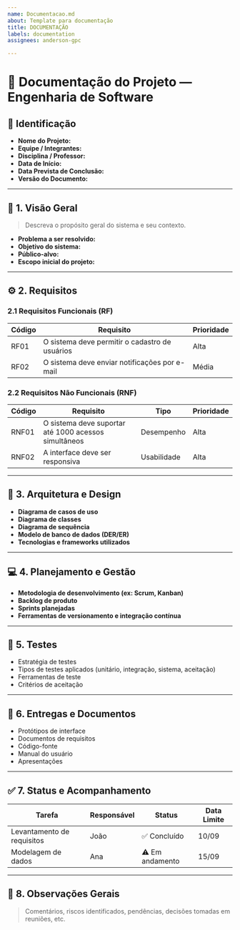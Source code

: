 ```yaml
---
name: Documentacao.md
about: Template para documentação
title: DOCUMENTAÇÃO
labels: documentation
assignees: anderson-gpc

---
```


# 📌 Documentação do Projeto — Engenharia de Software

## 📝 Identificação
- **Nome do Projeto:**  
- **Equipe / Integrantes:**  
- **Disciplina / Professor:**  
- **Data de Início:**  
- **Data Prevista de Conclusão:**  
- **Versão do Documento:**  

---

## 📖 1. Visão Geral
> Descreva o propósito geral do sistema e seu contexto.

- **Problema a ser resolvido:**  
- **Objetivo do sistema:**  
- **Público-alvo:**  
- **Escopo inicial do projeto:**  

---

## ⚙️ 2. Requisitos

### 2.1 Requisitos Funcionais (RF)
| Código | Requisito | Prioridade |
|--------|-----------|------------|
| RF01 | O sistema deve permitir o cadastro de usuários | Alta |
| RF02 | O sistema deve enviar notificações por e-mail | Média |

### 2.2 Requisitos Não Funcionais (RNF)
| Código | Requisito | Tipo | Prioridade |
|--------|------------|------|------------|
| RNF01 | O sistema deve suportar até 1000 acessos simultâneos | Desempenho | Alta |
| RNF02 | A interface deve ser responsiva | Usabilidade | Alta |

---

## 🧩 3. Arquitetura e Design
- **Diagrama de casos de uso**  
- **Diagrama de classes**  
- **Diagrama de sequência**  
- **Modelo de banco de dados (DER/ER)**  
- **Tecnologias e frameworks utilizados**  

---

## 💻 4. Planejamento e Gestão
- **Metodologia de desenvolvimento (ex: Scrum, Kanban)**  
- **Backlog de produto**  
- **Sprints planejadas**  
- **Ferramentas de versionamento e integração contínua**  

---

## 🧪 5. Testes
- Estratégia de testes  
- Tipos de testes aplicados (unitário, integração, sistema, aceitação)  
- Ferramentas de teste  
- Critérios de aceitação  

---

## 📂 6. Entregas e Documentos
- Protótipos de interface  
- Documentos de requisitos  
- Código-fonte  
- Manual do usuário  
- Apresentações  

---

## ✅ 7. Status e Acompanhamento
| Tarefa | Responsável | Status | Data Limite |
|--------|------------|---------|--------------|
| Levantamento de requisitos | João | ✅ Concluído | 10/09 |
| Modelagem de dados | Ana | ⚠️ Em andamento | 15/09 |

---

## 📌 8. Observações Gerais
> Comentários, riscos identificados, pendências, decisões tomadas em reuniões, etc.
